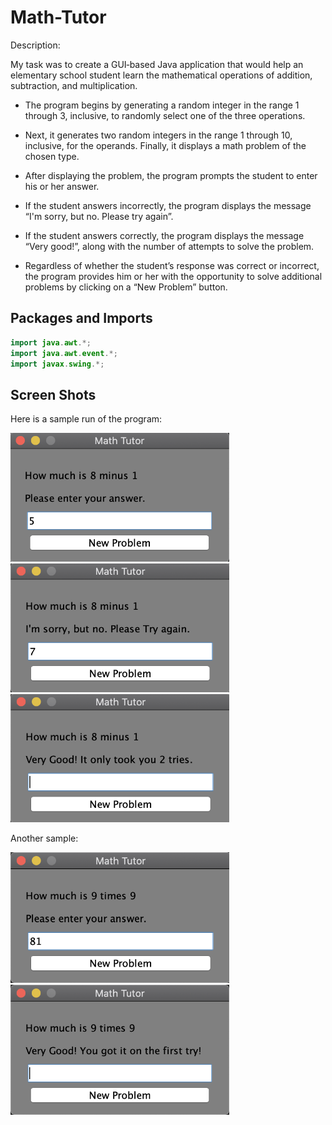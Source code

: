 # Math-Tutor

Description:

My task was to create a GUI‐based Java application that would help an elementary
school student learn the mathematical operations of addition, subtraction, and multiplication. 

* The program begins by generating a random integer in the range 1 through 3, inclusive, to randomly select
one of the three operations. 

* Next, it generates two random integers in the range 1 through 10, inclusive, for the operands. 
Finally, it displays a math problem of the chosen type. 

* After displaying the problem, the program prompts the student to enter his or her answer. 

* If the student answers incorrectly, the program displays the message “I'm sorry, but no. Please try again”. 

* If the student answers correctly, the program displays the message “Very good!”, along with the number of attempts
to solve the problem. 

* Regardless of whether the student’s response was correct or incorrect, the
program provides him or her with the opportunity to solve additional problems by clicking on a “New
Problem” button.

## Packages and Imports

```Java
import java.awt.*;
import java.awt.event.*;
import javax.swing.*;
```

## Screen Shots

Here is a sample run of the program:

<img src ="screen_shots/run_one_0.png" width="350">

<img src ="screen_shots/run_one_1.png" width="350">

<img src ="screen_shots/run_one_2.png" width="350">

Another sample:

<img src ="screen_shots/run_two_0.png" width="350">

<img src ="screen_shots/run_two_1.png" width="350">
